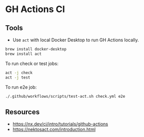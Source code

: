 # GH Actions CI

## Tools

- Use `act` with local Docker Desktop to run GH Actions locally.

```bash
brew install docker-desktop
brew install act
```

To run check or test jobs:

```bash
act -j check
act -j test
```

To run e2e job:

```bash
./.github/workflows/scripts/test-act.sh check.yml e2e
```

## Resources

- https://nx.dev/ci/intro/tutorials/github-actions
- https://nektosact.com/introduction.html
